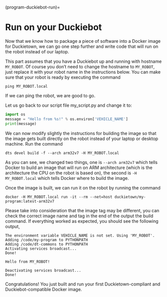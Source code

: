 (program-duckiebot-run)=
# Run on your Duckiebot

Now that we know how to package a piece of software into a Docker image for Duckietown, we can go one step further and write code that will run on the robot instead of our laptop.

This part assumes that you have a Duckiebot up and running with hostname `MY_ROBOT`. Of course you don’t need to change the hostname to `MY_ROBOT`, just replace it with your robot name in the instructions below. You can make sure that your robot is ready by executing the command

    ping MY_ROBOT.local

If we can ping the robot, we are good to go.

Let us go back to our script file my_script.py and change it to:

```python
import os
message = "Hello from %s!" % os.environ['VEHICLE_NAME']
print(message)
```

We can now modify slightly the instructions for building the image so that the image gets built directly on the robot instead of your laptop or desktop machine. Run the command

    dts devel build -f --arch arm32v7 -H MY_ROBOT.local

As you can see, we changed two things, one is `--arch arm32v7` which tells Docker to build an image that will run on ARM architecture (which is the architecture the CPU on the robot is based on), the second is `-H MY_ROBOT.local` which tells Docker where to build the image.

Once the image is built, we can run it on the robot by running the command

    docker -H MY_ROBOT.local run -it --rm --net=host duckietown/my-program:latest-arm32v7

Please take into consideration that the image tag may be different, you can check the correct image name and tag in the end of the output the build command.
If everything worked as expected, you should see the following output,

```
The environment variable VEHICLE_NAME is not set. Using 'MY_ROBOT'.
Adding /code/my-program to PYTHONPATH
Adding /code/dt-commons to PYTHONPATH
Activating services broadcast...
Done!

Hello from MY_ROBOT!

Deactivating services broadcast...
Done!
```


Congratulations! You just built and run your first Duckietown-compliant and Duckiebot-compatible Docker image.

